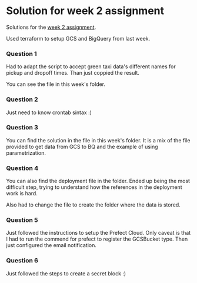# Solution for week 2 assignment 

Solutions for the [week 2 assignment](https://github.com/DataTalksClub/data-engineering-zoomcamp/blob/main/cohorts/2023/week_2_workflow_orchestration/homework.md). 

Used terraform to setup GCS and BigQuery from last week. 

### Question 1 

Had to adapt the script to accept green taxi data's different names for pickup and dropoff times. Than just coppied the result.

You can see the file in this week's folder.

### Question 2

Just need to know crontab sintax :) 

### Question 3

You can find the solution in the file in this week's folder. It is a mix of the file provided to get data from GCS to BQ and the example of using parametrization. 

### Question 4

You can also find the deployment file in the folder. Ended up being the most difficult step, trying to understand how the references in the deployment work is hard. 

Also had to change the file to create the folder where the data is stored. 

### Question 5

Just followed the instructions to setup the Prefect Cloud. Only caveat is that I had to run the commend for prefect to register the GCSBucket type. Then just configured the email notification. 

### Question 6

Just followed the steps to create a secret block :) 
